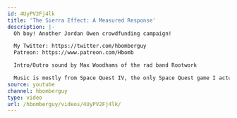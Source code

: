 ```yaml
---
id: 4UyPV2Fj4lk
title: 'The Sierra Effect: A Measured Response'
description: |-
  Oh boy! Another Jordan Owen crowdfunding campaign!

  My Twitter: https://twitter.com/hbomberguy
  Patreon: https://www.patreon.com/Hbomb

  Intro/Outro sound by Max Woodhams of the rad band Rootwork

  Music is mostly from Space Quest IV, the only Space Quest game I actually played - but I stole the last song, 'Aaron,' from Neil Cicierega.
source: youtube
channel: hbomberguy
type: video
url: /hbomberguy/videos/4UyPV2Fj4lk/
---
```

